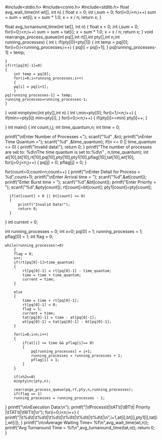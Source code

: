 #include<stdio.h>
#include<conio.h>
#include<stdlib.h>
float avg_wait_time(int wt[], int n)
{
    float x = 0;
    int i,sum = 0;
    for(i=0;i<n;i++)
        sum = sum + wt[i];
x = sum * 1.0;
    x = x / n;
    return x;
}

float avg_turnaround_time(int tat[], int n)
{
    float x = 0;
    int i,sum = 0;
    for(i=0;i<n;i++)
        sum = sum + tat[i];
    x = sum * 1.0;
    x = x / n;
    return x;
}
void rearrange_process_queue(int pq[],int rt[],int pty[],int n,int running_processes)
{
    int i;
    if(pty[0]<pty[1])
    {
	int temp = pq[0];
    for(i=0;i<running_processes;i++)
    {
        pq[i] = pq[i+1];
    }
    pq[running_processes-1] = temp;
    
    }
    if(rt[pq[0]-1]=0)
    {   
    	int temp = pq[0];
        for(i=0;i<running_processes;i++)
        {
        pq[i] = pq[i+1];
        }
    pq[running_processes-1] = temp;
	running_processes=running_processes-1;
	}
    
}
void minptyinc(int pty[],int n)
{
	int i,min=pty[0];
	for(i=1;i<n;i++)
	{
		if(min>=pty[i])
		min=pty[i];
	}
	for(i=0;i<n;i++)
	{
		if(pty[i]==min)
		pty[i]++;
	}
	
}
int main()
{
  int count,i,j;
  int time_quantum,n;
  int time = 0;
  
printf("\nEnter Number of Processes =");
scanf("%d" ,&n);
printf("\nEnter Time Quantum =");
scanf("%d" ,&time_quantum);
  if(n <= 0 || time_quantum <= 0)
  {
      printf("Invalid data!");
      return 0;
  }
printf("The number of processes are set to: %d\nThe time quantum is set to:%d\n" , n,time_quantum);
int at[10],bt[10],rt[10],pq[10],pty[10],pty1[10],pflag[10],tat[10],wt[10];
  for(j=0;j<n;j++)
    {
        pq[j] = 0;
        pflag[j] = 0;
    }
    
  for(count=0;count<n;count++)
  {
      printf("\nEnter Detail for Process = %d",count+1);
	  printf("\nEnter Arrival time = ");
	  scanf("%d",&at[count]);
	  printf("Enter Burst time = ");
	  scanf("%d",&bt[count]);
      printf("Enter Priority = ");
	  scanf("%d",&pty[count]);
	  rt[count]=bt[count];
	  pty1[count]=pty[count];

      if(at[count] < 0 || bt[count] <= 0)
      {
          printf("Invalid Data!");
          return 0;
      }
 }
  int current = 0;

  int running_processes = 0;
  int x=0;
    pq[0] = 1;
    running_processes = 1;
    pflag[0] = 1;
    int flag = 0;

    while(running_processes!=0)
        {
        flag = 0; 
        x++;
        if(rt[pq[0]-1]>time_quantum)
        {   
            rt[pq[0]-1] = rt[pq[0]-1] - time_quantum;
            time = time + time_quantum;
            current = time;
        }

        else
        {   
            time = time + rt[pq[0]-1];
            rt[pq[0]-1] = 0;
            flag = 1;
            current = time;
            tat[pq[0]-1] = time - at[pq[0]-1];
            wt[pq[0]-1] = tat[pq[0]-1] - bt[pq[0]-1];
        }
        
        for(i=0;i<n;i++)
        {
            if(at[i] <= time && pflag[i]== 0)
            {
                pq[running_processes] = i+1;
                running_processes = running_processes + 1;
                pflag[i] = 1;
            }
        }
        
		if(x%2==0)
		minptyinc(pty,n);

        rearrange_process_queue(pq,rt,pty,n,running_processes);
        if(flag == 1)
        running_processes = running_processes - 1;
}
printf("\n\nExecution Data:\n");
   printf("|\tProcess\t|\tAT\t|\tBT\t|   Priority   |\tTAT\t|\tWT\t|\n");
   for(i=0;i<n;i++)
   {
       printf("|\t%d\t|\t%d\t|\t%d\t|\t%d\t|\t%d\t|\t%d\t|\n",i+1,at[i],bt[i],pty1[i],tat[i],wt[i]);
   }
printf("\n\nAverage Waiting Time= %f\n",avg_wait_time(wt,n));
  printf("Avg Turnaround Time = %f\n",avg_turnaround_time(tat,n));
return 0;
}

